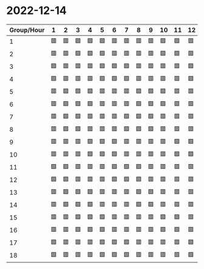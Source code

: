 # 2022-12-14

|Group/Hour|1 |2 |3 |4 |5 |6 |7 |8 |9 |10|11|12|13|14|15|16|17|18|19|20|21|22|23|24|
|----------|--|--|--|--|--|--|--|--|--|--|--|--|--|--|--|--|--|--|--|--|--|--|--|--|
|1         |🟥|🟥|🟩|🟩|🟩|🟥|🟥|🟥|🟥|🟩|🟩|🟥|🟥|🟥|🟥|🟩|🟩|🟥|🟥|🟥|🟩|🟩|🟩|🟥|
|2         |🟥|🟥|🟩|🟩|🟩|🟥|🟥|🟥|🟥|🟩|🟩|🟥|🟥|🟥|🟥|🟩|🟩|🟥|🟥|🟥|🟩|🟩|🟩|🟥|
|3         |🟩|🟥|🟥|🟥|🟩|🟩|🟩|🟥|🟥|🟥|🟥|🟩|🟩|🟥|🟥|🟥|🟥|🟩|🟩|🟩|🟥|🟥|🟥|🟩|
|4         |🟩|🟥|🟥|🟥|🟩|🟩|🟩|🟥|🟥|🟥|🟥|🟩|🟩|🟥|🟥|🟥|🟥|🟩|🟩|🟩|🟥|🟥|🟥|🟩|
|5         |🟥|🟩|🟩|🟩|🟥|🟥|🟥|🟩|🟩|🟩|🟥|🟥|🟥|🟥|🟩|🟩|🟥|🟥|🟥|🟥|🟩|🟩|🟩|🟥|
|6         |🟥|🟩|🟩|🟩|🟥|🟥|🟥|🟩|🟩|🟩|🟥|🟥|🟥|🟥|🟩|🟩|🟥|🟥|🟥|🟥|🟩|🟩|🟩|🟥|
|7         |🟥|🟩|🟩|🟥|🟥|🟥|🟩|🟩|🟩|🟥|🟥|🟥|🟥|🟩|🟩|🟥|🟥|🟥|🟥|🟩|🟩|🟩|🟥|🟥|
|8         |🟥|🟩|🟩|🟥|🟥|🟥|🟩|🟩|🟩|🟥|🟥|🟥|🟥|🟩|🟩|🟥|🟥|🟥|🟥|🟩|🟩|🟩|🟥|🟥|
|9         |🟥|🟥|🟥|🟩|🟩|🟩|🟥|🟥|🟥|🟥|🟩|🟩|🟥|🟥|🟥|🟥|🟩|🟩|🟥|🟥|🟥|🟩|🟩|🟩|
|10        |🟥|🟥|🟥|🟩|🟩|🟩|🟥|🟥|🟥|🟥|🟩|🟩|🟥|🟥|🟥|🟥|🟩|🟩|🟥|🟥|🟥|🟩|🟩|🟩|
|11        |🟩|🟩|🟥|🟥|🟥|🟩|🟩|🟩|🟥|🟥|🟥|🟥|🟩|🟩|🟥|🟥|🟥|🟥|🟩|🟩|🟥|🟥|🟥|🟩|
|12        |🟩|🟩|🟥|🟥|🟥|🟩|🟩|🟩|🟥|🟥|🟥|🟥|🟩|🟩|🟥|🟥|🟥|🟥|🟩|🟩|🟥|🟥|🟥|🟩|
|13        |🟥|🟩|🟩|🟩|🟥|🟥|🟥|🟩|🟩|🟥|🟥|🟥|🟥|🟩|🟩|🟥|🟥|🟥|🟥|🟩|🟩|🟥|🟥|🟥|
|14        |🟥|🟩|🟩|🟩|🟥|🟥|🟥|🟩|🟩|🟥|🟥|🟥|🟥|🟩|🟩|🟥|🟥|🟥|🟥|🟩|🟩|🟥|🟥|🟥|
|15        |🟥|🟥|🟩|🟩|🟩|🟥|🟥|🟥|🟥|🟩|🟩|🟥|🟥|🟥|🟥|🟩|🟩|🟥|🟥|🟥|🟩|🟩|🟩|🟥|
|16        |🟥|🟥|🟩|🟩|🟩|🟥|🟥|🟥|🟥|🟩|🟩|🟥|🟥|🟥|🟥|🟩|🟩|🟥|🟥|🟥|🟩|🟩|🟩|🟥|
|17        |🟩|🟥|🟥|🟥|🟩|🟩|🟩|🟥|🟥|🟥|🟥|🟩|🟩|🟥|🟥|🟥|🟥|🟩|🟩|🟥|🟥|🟥|🟩|🟩|
|18        |🟩|🟥|🟥|🟥|🟩|🟩|🟩|🟥|🟥|🟥|🟥|🟩|🟩|🟥|🟥|🟥|🟥|🟩|🟩|🟥|🟥|🟥|🟩|🟩|